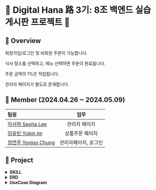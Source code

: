 # 🌟 Digital Hana 路 3기: 8조 백엔드 실습 게시판 프로젝트 🌟

## 📍 Overview

회원가입/로그인 및 비회원 주문이 가능합니다.

식사 장소를 선택하고, 메뉴 선택하면 주문이 완료됩니다.

주문 금액의 1%은 적립됩니다.

관리자 페이지가 별도로 존재합니다.

## 🚀 Member (2024.04.26 ~ 2024.05.09)

| 팀원                                                          |         업무         |
| :------------------------------------------------------------ | :------------------: |
| <a href="https://github.com/sseohalee">이서하 Seoha Lee</a>   |    관리자 페이지     |
| <a href="https://github.com/yubin-im">임유빈 Yubin Im</a>     |   상품주문 페이지    |
| <a href="https://github.com/jennyjoo">정연주 Yonjoo Chung</a> | 관리자페이지, 로그인 |

## 🚩 Project

<details> 
<summary><strong>SKILL</strong></summary>
<div markdown="1">

### [Back-end]

<p>
    <img src="https://img.shields.io/badge/java%2017-007396?style=for-the-badge&logo=java&logoColor=white"> 
    <img src="https://img.shields.io/badge/MySQL%208.0.33-4479A1?style=for-the-badge&logo=mysql&logoColor=white"> 
    <img src="https://img.shields.io/badge/spring%20boot-6DB33F?style=for-the-badge&logo=springboot&logoColor=white">
    <img src="https://img.shields.io/badge/JPA-005F0F?style=for-the-badge&logo=jpa&logoColor=white">
</p>

### [Front-End]

<p>
    <img src="https://img.shields.io/badge/vite-%23646CFF.svg?style=for-the-badge&logo=vite&logoColor=white"/>
    <img src="https://img.shields.io/badge/Typescript-3178C6?style=for-the-badge&logo=Typescript&logoColor=white"/>
    <img src="https://img.shields.io/badge/react%2018.2.66-61DAFB?style=for-the-badge&logo=react&logoColor=black">
    <img src="https://img.shields.io/badge/Tailwind CSS-06B6D4?style=for-the-badge&logo=Tailwind CSS&logoColor=white"/>
    <img src="https://img.shields.io/badge/html5-E34F26?style=for-the-badge&logo=html5&logoColor=white"> 
    <img src="https://img.shields.io/badge/css-1572B6?style=for-the-badge&logo=css3&logoColor=white">
</p>

### [Tools & Environment]

<p>
  <img src="https://img.shields.io/badge/IntelliJ%20IDEA-CB5B8D?style=for-the-badge&logo=intellijidea&logoColor=white"/>
  <img src="https://img.shields.io/badge/DBeaver-4D4D4D?style=for-the-badge&logo=dbeaver&logoColor=white">
  <img src="https://img.shields.io/badge/Postman-FF6C37?style=for-the-badge&logo=Postman&logoColor=white"/>
  <img src="https://img.shields.io/badge/Git-F05032?style=for-the-badge&logo=git&logoColor=white"/>
  <img src="https://img.shields.io/badge/GitHub-181717?style=for-the-badge&logo=GitHub&logoColor=white"/>
</p>

</div>
</details>

<details>
<summary><strong>ERD</strong></summary>
<div markdown="1">

![Kiosk-8조  (4)](https://github.com/Kiosk-Project/KioskBE/assets/165225479/d736a83a-90dc-4177-8e34-e8b5d1a80eb7)

</div>
</details>

<details>
<summary><strong>UseCase Diagram</strong></summary>
<div markdown="1">

![KioskUseCase](https://github.com/Kiosk-Project/KioskBE/assets/140530127/d84dc675-4044-4d16-af83-ea560848afc7)

</div>
</details>
